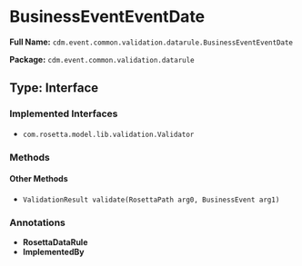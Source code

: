 # BusinessEventEventDate

**Full Name:** `cdm.event.common.validation.datarule.BusinessEventEventDate`

**Package:** `cdm.event.common.validation.datarule`

## Type: Interface

### Implemented Interfaces

- `com.rosetta.model.lib.validation.Validator`

### Methods

#### Other Methods

- `ValidationResult validate(RosettaPath arg0, BusinessEvent arg1)`

### Annotations

- **RosettaDataRule**
- **ImplementedBy**

